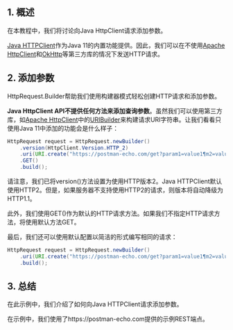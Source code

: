 ## 1. 概述

在本教程中，我们将讨论向Java HttpClient请求添加参数。

[Java HTTPClient](https://www.baeldung.com/java-9-http-client)作为Java 11的内置功能提供。因此，我们可以在不使用[Apache HttpClient](https://www.baeldung.com/httpclient-guide)和[OkHttp](https://www.baeldung.com/guide-to-okhttp)等第三方库的情况下发送HTTP请求。

## 2. 添加参数

HttpRequest.Builder帮助我们使用构建器模式轻松创建HTTP请求和添加参数。

**Java HttpClient API不提供任何方法来添加查询参数**。虽然我们可以使用第三方库，如[Apache HttpClient](https://www.baeldung.com/httpclient-guide)中的[URIBuilder](https://www.drafts.baeldung.com/apache-httpclient-parameters#add-parameters-to-httpclient-requests-using-uribuilder)来构建请求URI字符串。让我们看看只使用Java 11中添加的功能会是什么样子：

```java
HttpRequest request = HttpRequest.newBuilder()
    .version(HttpClient.Version.HTTP_2)
    .uri(URI.create("https://postman-echo.com/get?param1=value1¶m2=value2"))
    .GET()
    .build();
```

请注意，我们已将version()方法设置为使用HTTP版本2。Java HTTPClient默认使用HTTP2。但是，如果服务器不支持使用HTTP2的请求，则版本将自动降级为HTTP1.1。

此外，我们使用GET()作为默认的HTTP请求方法。如果我们不指定HTTP请求方法，将使用默认方法GET。

最后，我们还可以使用默认配置以简洁的形式编写相同的请求：

```java
HttpRequest request = HttpRequest.newBuilder()
    .uri(URI.create("https://postman-echo.com/get?param1=value1¶m2=value2"))
    .build();
```

## 3. 总结

在此示例中，我们介绍了如何向Java HTTPClient请求添加参数。

在示例中，我们使用了https://postman-echo.com提供的示例REST端点。